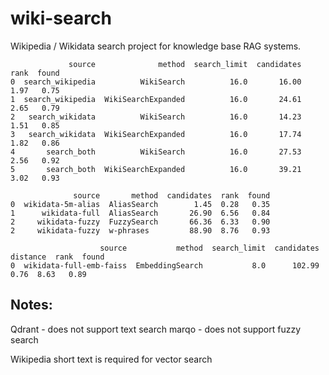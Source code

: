 # wiki-search
Wikipedia / Wikidata search project for knowledge base RAG systems.

```
             source              method  search_limit  candidates  rank  found
0  search_wikipedia          WikiSearch          16.0       16.00  1.97   0.75
1  search_wikipedia  WikiSearchExpanded          16.0       24.61  2.65   0.79
2   search_wikidata          WikiSearch          16.0       14.23  1.51   0.85
3   search_wikidata  WikiSearchExpanded          16.0       17.74  1.82   0.86
4       search_both          WikiSearch          16.0       27.53  2.56   0.92
5       search_both  WikiSearchExpanded          16.0       39.21  3.02   0.93

              source       method  candidates  rank  found
0  wikidata-5m-alias  AliasSearch        1.45  0.28   0.35
1      wikidata-full  AliasSearch       26.90  6.56   0.84
2     wikidata-fuzzy  FuzzySearch       66.36  6.33   0.90
2     wikidata-fuzzy  w-phrases         88.90  8.76   0.93

                    source           method  search_limit  candidates  distance  rank  found
0  wikidata-full-emb-faiss  EmbeddingSearch           8.0      102.99      0.76  8.63   0.89
```


## Notes:

Qdrant - does not support text search
marqo - does not support fuzzy search


Wikipedia short text is required for vector search